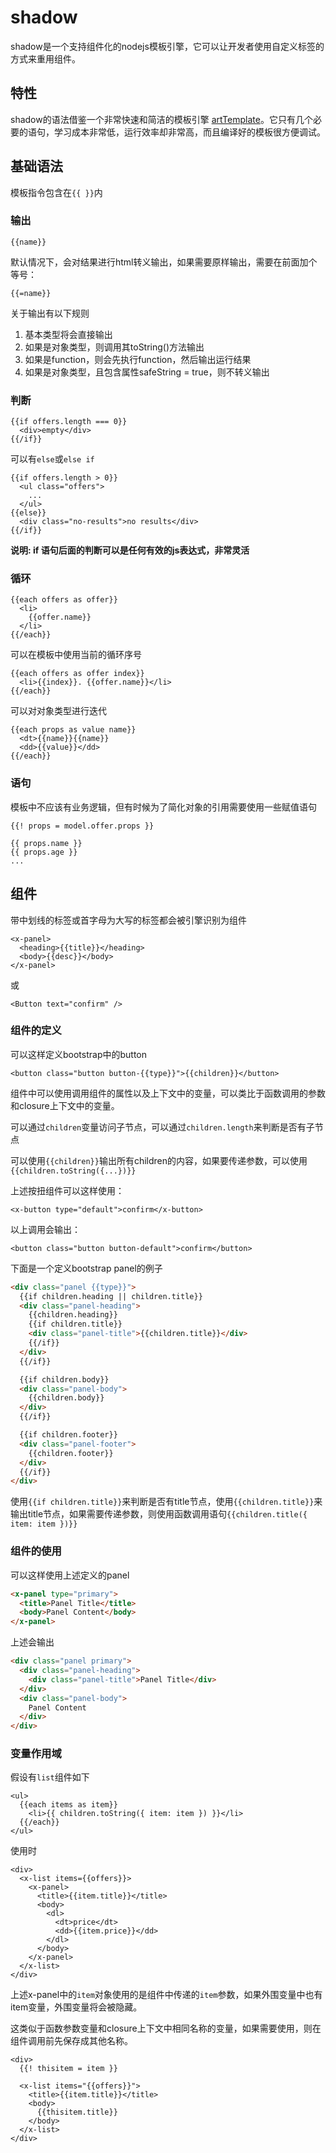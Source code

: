 shadow
====

shadow是一个支持组件化的nodejs模板引擎，它可以让开发者使用自定义标签的方式来重用组件。


## 特性

shadow的语法借鉴一个非常快速和简洁的模板引擎 [artTemplate](https://github.com/aui/artTemplate)。它只有几个必要的语句，学习成本非常低，运行效率却非常高，而且编译好的模板很方便调试。


## 基础语法


模板指令包含在`{{ }}`内


### 输出

```
{{name}}
```

默认情况下，会对结果进行html转义输出，如果需要原样输出，需要在前面加个等号：

```
{{=name}}
```

关于输出有以下规则

1. 基本类型将会直接输出  
2. 如果是对象类型，则调用其toString()方法输出  
3. 如果是function，则会先执行function，然后输出运行结果  
4. 如果是对象类型，且包含属性safeString = true，则不转义输出


### 判断

```
{{if offers.length === 0}}
  <div>empty</div>
{{/if}}
```

可以有`else`或`else if`

```
{{if offers.length > 0}}
  <ul class="offers">
    ...
  </ul>
{{else}}
  <div class="no-results">no results</div>
{{/if}}
```

**说明: if 语句后面的判断可以是任何有效的js表达式，非常灵活**


### 循环

```
{{each offers as offer}}
  <li>
    {{offer.name}}
  </li>
{{/each}}
```

可以在模板中使用当前的循环序号

```
{{each offers as offer index}}
  <li>{{index}}. {{offer.name}}</li>
{{/each}}
```

可以对对象类型进行迭代

```
{{each props as value name}}
  <dt>{{name}}{{name}}
  <dd>{{value}}</dd>
{{/each}}
```

### 语句

模板中不应该有业务逻辑，但有时候为了简化对象的引用需要使用一些赋值语句

```
{{! props = model.offer.props }}

{{ props.name }}
{{ props.age }}
...
```

## 组件


带中划线的标签或首字母为大写的标签都会被引擎识别为组件

```
<x-panel>
  <heading>{{title}}</heading>
  <body>{{desc}}</body>
</x-panel>
```

或

```
<Button text="confirm" />
```


### 组件的定义


可以这样定义bootstrap中的button

```
<button class="button button-{{type}}">{{children}}</button>
```

组件中可以使用调用组件的属性以及上下文中的变量，可以类比于函数调用的参数和closure上下文中的变量。


可以通过`children`变量访问子节点，可以通过`children.length`来判断是否有子节点

可以使用`{{children}}`输出所有children的内容，如果要传递参数，可以使用`{{children.toString({...})}}`

上述按扭组件可以这样使用：

```
<x-button type="default">confirm</x-button>
```

以上调用会输出：

```
<button class="button button-default">confirm</button>
```

下面是一个定义bootstrap panel的例子

```html
<div class="panel {{type}}">
  {{if children.heading || children.title}}
  <div class="panel-heading">
    {{children.heading}}
    {{if children.title}}
    <div class="panel-title">{{children.title}}</div>
    {{/if}}
  </div>
  {{/if}}

  {{if children.body}}
  <div class="panel-body">
    {{children.body}}
  </div>
  {{/if}}

  {{if children.footer}}
  <div class="panel-footer">
    {{children.footer}}
  </div>
  {{/if}}
</div>
```

使用`{{if children.title}}`来判断是否有title节点，使用`{{children.title}}`来输出title节点，如果需要传递参数，则使用函数调用语句`{{children.title({ item: item })}}`


### 组件的使用

可以这样使用上述定义的panel

```html
<x-panel type="primary">
  <title>Panel Title</title>
  <body>Panel Content</body>
</x-panel>
```

上述会输出

```html
<div class="panel primary">
  <div class="panel-heading">
    <div class="panel-title">Panel Title</div>
  </div>
  <div class="panel-body">
    Panel Content
  </div>
</div>
```

### 变量作用域


假设有`list`组件如下

```
<ul>
  {{each items as item}}
    <li>{{ children.toString({ item: item }) }}</li>
  {{/each}}
</ul>

```

使用时

```
<div>
  <x-list items={{offers}}>
    <x-panel>
      <title>{{item.title}}</title>
      <body>
        <dl>
          <dt>price</dt>
          <dd>{{item.price}}</dd>
        </dl>
      </body>
    </x-panel>
  </x-list>
</div>
```

上述x-panel中的`item`对象使用的是组件中传递的`item`参数，如果外围变量中也有item变量，外围变量将会被隐藏。

这类似于函数参数变量和closure上下文中相同名称的变量，如果需要使用，则在组件调用前先保存成其他名称。

```
<div>
  {{! thisitem = item }}

  <x-list items="{{offers}}">
    <title>{{item.title}}</title>
    <body>
      {{thisitem.title}}
    </body>
  </x-list>
</div>
```

